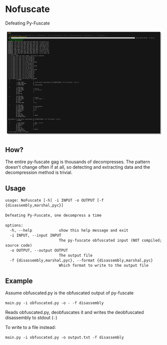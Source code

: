 # Nofuscate
Defeating Py-Fuscate

![](img/demo.png)

## How?
The entire py-fuscate gag is thousands of decompresses. The pattern doesn't change often if at all, so detecting and extracting data and the decompression method is trivial.

## Usage
```
usage: NoFuscate [-h] -i INPUT -o OUTPUT [-f {disassembly,marshal,pyc}]

Defeating Py-Fuscate, one decompress a time

options:
  -h, --help            show this help message and exit
  -i INPUT, --input INPUT
                        The py-fuscate obfuscated input (NOT compiled; source code)
  -o OUTPUT, --output OUTPUT
                        The output file
  -f {disassembly,marshal,pyc}, --format {disassembly,marshal,pyc}
                        Which format to write to the output file
```

## Example
Assume obfuscated.py is the obfuscated output of py-fuscate

`main.py -i obfuscated.py -o - -f disassembly`

Reads obfuscated.py, deobfuscates it and writes the deobfuscated disassembly to stdout (`-`)

To write to a file instead:

`main.py -i obfuscated.py -o output.txt -f disassembly`
